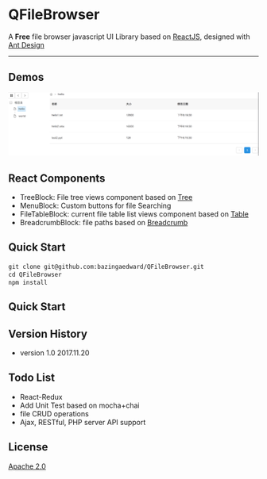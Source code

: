 # QFileBrowser



A **Free** file browser javascript UI Library based on [ReactJS](https://reactjs.org/), designed with [Ant Design](https://ant.design)


---

## Demos
![screenshot](https://github.com/bazingaedward/QFileBrowser/blob/master/test/screenshot.png)

## React Components

* TreeBlock: File tree views component based on [Tree](https://ant.design/components/tree-cn/)
* MenuBlock: Custom buttons for file Searching
* FileTableBlock: current file table list views component based on [Table](https://ant.design/components/table-cn/)
* BreadcrumbBlock: file paths based on [Breadcrumb](https://ant.design/components/breadcrumb-cn/)



## Quick Start

```
git clone git@github.com:bazingaedward/QFileBrowser.git
cd QFileBrowser
npm install
```

## Quick Start

## Version History
* version 1.0 2017.11.20

## Todo List
* React-Redux
* Add Unit Test based on mocha+chai
* file CRUD operations
* Ajax, RESTful, PHP server API support

## License  

[Apache 2.0](https://tldrlegal.com/license/apache-license-2.0-(apache-2.0))



<!-- [![NPM version](https://img.shields.io/npm/v/dva.svg?style=flat)](https://npmjs.org/package/dva)
[![Build Status](https://img.shields.io/travis/dvajs/dva.svg?style=flat)](https://travis-ci.org/dvajs/dva)
[![Coverage Status](https://img.shields.io/coveralls/dvajs/dva.svg?style=flat)](https://coveralls.io/r/dvajs/dva)
[![NPM downloads](http://img.shields.io/npm/dm/dva.svg?style=flat)](https://npmjs.org/package/dva)
[![Dependencies](https://david-dm.org/dvajs/dva/status.svg)](https://david-dm.org/dvajs/dva)
[![Join the chat at https://gitter.im/dvajs/Lobby](https://img.shields.io/gitter/room/dvajs/Lobby.svg?style=flat)](https://gitter.im/dvajs/Lobby?utm_source=share-link&utm_medium=link&utm_campaign=share-link)
